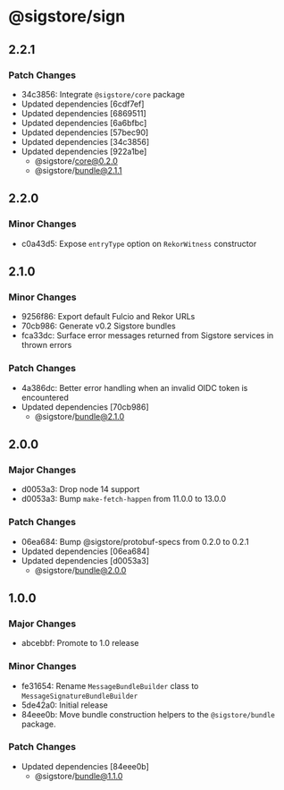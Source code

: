 # @sigstore/sign

## 2.2.1

### Patch Changes

- 34c3856: Integrate `@sigstore/core` package
- Updated dependencies [6cdf7ef]
- Updated dependencies [6869511]
- Updated dependencies [6a6bfbc]
- Updated dependencies [57bec90]
- Updated dependencies [34c3856]
- Updated dependencies [922a1be]
  - @sigstore/core@0.2.0
  - @sigstore/bundle@2.1.1

## 2.2.0

### Minor Changes

- c0a43d5: Expose `entryType` option on `RekorWitness` constructor

## 2.1.0

### Minor Changes

- 9256f86: Export default Fulcio and Rekor URLs
- 70cb986: Generate v0.2 Sigstore bundles
- fca33dc: Surface error messages returned from Sigstore services in thrown errors

### Patch Changes

- 4a386dc: Better error handling when an invalid OIDC token is encountered
- Updated dependencies [70cb986]
  - @sigstore/bundle@2.1.0

## 2.0.0

### Major Changes

- d0053a3: Drop node 14 support
- d0053a3: Bump `make-fetch-happen` from 11.0.0 to 13.0.0

### Patch Changes

- 06ea684: Bump @sigstore/protobuf-specs from 0.2.0 to 0.2.1
- Updated dependencies [06ea684]
- Updated dependencies [d0053a3]
  - @sigstore/bundle@2.0.0

## 1.0.0

### Major Changes

- abcebbf: Promote to 1.0 release

### Minor Changes

- fe31654: Rename `MessageBundleBuilder` class to `MessageSignatureBundleBuilder`
- 5de42a0: Initial release
- 84eee0b: Move bundle construction helpers to the `@sigstore/bundle` package.

### Patch Changes

- Updated dependencies [84eee0b]
  - @sigstore/bundle@1.1.0

